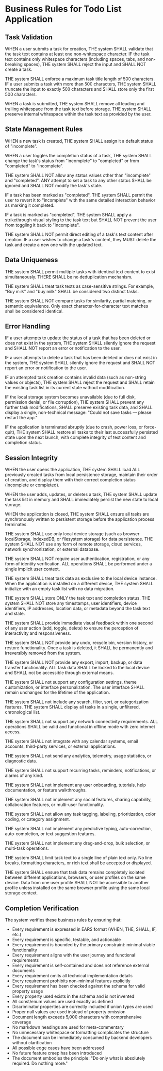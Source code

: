 # Business Rules for Todo List Application

## Task Validation

WHEN a user submits a task for creation, THE system SHALL validate that the task text contains at least one non-whitespace character. IF the task text contains only whitespace characters (including spaces, tabs, and non-breaking spaces), THE system SHALL reject the input and SHALL NOT create a task.

THE system SHALL enforce a maximum task title length of 500 characters. IF a user submits a task with more than 500 characters, THE system SHALL truncate the input to exactly 500 characters and SHALL store only the first 500 characters.

WHEN a task is submitted, THE system SHALL remove all leading and trailing whitespace from the task text before storage. THE system SHALL preserve internal whitespace within the task text as provided by the user.

## State Management Rules

WHEN a new task is created, THE system SHALL assign it a default status of "incomplete".

WHEN a user toggles the completion status of a task, THE system SHALL change the task's status from "incomplete" to "completed" or from "completed" to "incomplete".

THE system SHALL NOT allow any status values other than "incomplete" and "completed". ANY attempt to set a task to any other status SHALL be ignored and SHALL NOT modify the task's state.

IF a task has been marked as "completed", THE system SHALL permit the user to revert it to "incomplete" with the same detailed interaction behavior as marking it completed.

IF a task is marked as "completed", THE system SHALL apply a strikethrough visual styling to the task text but SHALL NOT prevent the user from toggling it back to "incomplete".

THE system SHALL NOT permit direct editing of a task's text content after creation. IF a user wishes to change a task's content, they MUST delete the task and create a new one with the updated text.

## Data Uniqueness

THE system SHALL permit multiple tasks with identical text content to exist simultaneously. THERE SHALL be no deduplication mechanism.

THE system SHALL treat task texts as case-sensitive strings. For example, "Buy milk" and "buy milk" SHALL be considered two distinct tasks.

THE system SHALL NOT compare tasks for similarity, partial matching, or semantic equivalence. Only exact character-for-character text matches shall be considered identical.

## Error Handling

IF a user attempts to update the status of a task that has been deleted or does not exist in the system, THE system SHALL silently ignore the request and SHALL NOT report an error or notification to the user.

IF a user attempts to delete a task that has been deleted or does not exist in the system, THE system SHALL silently ignore the request and SHALL NOT report an error or notification to the user.

IF an attempted task creation contains invalid data (such as non-string values or objects), THE system SHALL reject the request and SHALL retain the existing task list in its current state without modification.

IF the local storage system becomes unavailable (due to full disk, permission denial, or file corruption), THE system SHALL prevent any further task modifications, SHALL preserve existing task data, and SHALL display a single, non-technical message: "Could not save tasks — please restart the app."

IF the application is terminated abruptly (due to crash, power loss, or force-quit), THE system SHALL restore all tasks to their last successfully persisted state upon the next launch, with complete integrity of text content and completion status.

## Session Integrity

WHEN the user opens the application, THE system SHALL load ALL previously created tasks from local persistence storage, maintain their order of creation, and display them with their correct completion status (incomplete or completed).

WHEN the user adds, updates, or deletes a task, THE system SHALL update the task list in memory and SHALL immediately persist the new state to local storage.

WHEN the application is closed, THE system SHALL ensure all tasks are synchronously written to persistent storage before the application process terminates.

THE system SHALL use only local device storage (such as browser localStorage, IndexedDB, or filesystem storage) for data persistence. THE system SHALL NOT use any form of remote storage, cloud services, network synchronization, or external database.

THE system SHALL NOT require user authentication, registration, or any form of identity verification. ALL operations SHALL be performed under a single implicit user context.

THE system SHALL treat task data as exclusive to the local device instance. When the application is installed on a different device, THE system SHALL initialize with an empty task list with no data migration.

THE system SHALL store ONLY the task text and completion status. THE system SHALL NOT store any timestamps, user identifiers, device identifiers, IP addresses, location data, or metadata beyond the task text and state.

THE system SHALL provide immediate visual feedback within one second of any user action (add, toggle, delete) to ensure the perception of interactivity and responsiveness.

THE system SHALL NOT provide any undo, recycle bin, version history, or restore functionality. Once a task is deleted, it SHALL be permanently and irreversibly removed from the system.

THE system SHALL NOT provide any export, import, backup, or data transfer functionality. ALL task data SHALL be locked to the local device and SHALL not be accessible through external means.

THE system SHALL not support any configuration settings, theme customization, or interface personalization. The user interface SHALL remain unchanged for the lifetime of the application.

THE system SHALL not include any search, filter, sort, or categorization features. THE system SHALL display all tasks in a single, unfiltered, chronological list.

THE system SHALL not support any network connectivity requirements. ALL operations SHALL be valid and functional in offline mode with zero internet access.

THE system SHALL not integrate with any calendar systems, email accounts, third-party services, or external applications.

THE system SHALL not send any analytics, telemetry, usage statistics, or diagnostic data.

THE system SHALL not support recurring tasks, reminders, notifications, or alarms of any kind.

THE system SHALL not implement any user onboarding, tutorials, help documentation, or feature walkthroughs.

THE system SHALL not implement any social features, sharing capability, collaboration features, or multi-user functionality.

THE system SHALL not allow any task tagging, labeling, prioritization, color coding, or category assignment.

THE system SHALL not implement any predictive typing, auto-correction, auto-completion, or text suggestion features.

THE system SHALL not implement any drag-and-drop, bulk selection, or multi-task operations.

THE system SHALL limit task text to a single line of plain text only. No line breaks, formatting characters, or rich text shall be accepted or displayed.

THE system SHALL ensure that task data remains completely isolated between different applications, browsers, or user profiles on the same device. Data from one user profile SHALL NOT be accessible to another profile unless installed on the same browser profile using the same local storage context.

## Completion Verification

The system verifies these business rules by ensuring that:
- Every requirement is expressed in EARS format (WHEN, THE, SHALL, IF, etc.)
- Every requirement is specific, testable, and actionable
- Every requirement is bounded by the primary constraint: minimal viable functionality
- Every requirement aligns with the user journey and functional requirements
- Every requirement is self-contained and does not reference external documents
- Every requirement omits all technical implementation details
- Every requirement prohibits non-minimal features explicitly
- Every requirement has been checked against the schema for valid property usage
- Every property used exists in the schema and is not invented
- All const/enum values are used exactly as defined
- Discriminator properties are correctly included if union types are used
- Proper null values are used instead of property omission
- Document length exceeds 5,000 characters with comprehensive coverage
- No markdown headings are used for meta-commentary
- No unnecessary whitespace or formatting complicates the structure
- The document can be immediately consumed by backend developers without clarification
- All possible edge cases have been addressed
- No future feature creep has been introduced
- The document embodies the principle: "Do only what is absolutely required. Do nothing more."